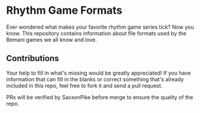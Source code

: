# Rhythm Game Formats

Ever wondered what makes your favorite rhythm game series tick? Now you know.
This repository contains information about file formats used by the Bemani
games we all know and love.

## Contributions

Your help to fill in what's missing would be greatly appreciated! If you have
information that can fill in the blanks or correct something that's already
included in this repo, feel free to fork it and send a pull request.

PRs will be verified by SaxxonPike before merge to ensure the quality of the
repo.
